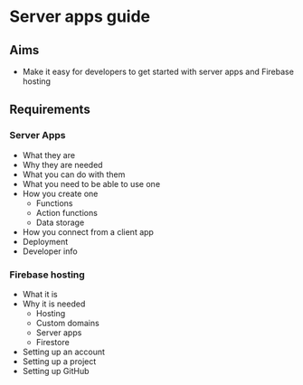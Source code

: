 Server apps guide
=================

Aims
----

- Make it easy for developers to get started with server apps and Firebase hosting

Requirements
------------

### Server Apps
- What they are
- Why they are needed
- What you can do with them
- What you need to be able to use one
- How you create one
  - Functions
  - Action functions
  - Data storage
- How you connect from a client app
- Deployment
- Developer info

### Firebase hosting
- What it is
- Why it is needed
  - Hosting
  - Custom domains
  - Server apps
  - Firestore
- Setting up an account
- Setting up a project
- Setting up GitHub